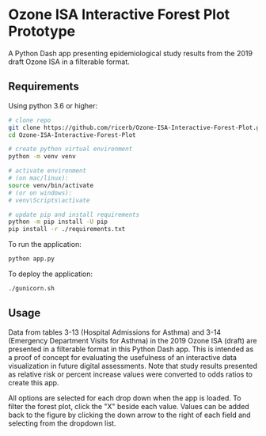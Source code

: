 # Ozone ISA Interactive Forest Plot Prototype

A Python Dash app presenting epidemiological study results from the 2019 draft Ozone ISA in a filterable format.

## Requirements

Using python 3.6 or higher:

```bash
# clone repo
git clone https://github.com/ricerb/Ozone-ISA-Interactive-Forest-Plot.git
cd Ozone-ISA-Interactive-Forest-Plot

# create python virtual environment
python -m venv venv

# activate environment
# (on mac/linux):
source venv/bin/activate
# (or on windows):
# venv\Scripts\activate

# update pip and install requirements
python -m pip install -U pip
pip install -r ./requirements.txt
```

To run the application:

```bash
python app.py
```

To deploy the application:

```bash
./gunicorn.sh
```

## Usage

Data from tables 3-13 (Hospital Admissions for Asthma) and 3-14 (Emergency Department Visits for Asthma) in the 2019 Ozone ISA (draft) are presented in a filterable format in this Python Dash app. This is intended as a proof of concept for evaluating the usefulness of an interactive data visualization in future digital assessments. Note that study results presented as relative risk or percent increase values were converted to odds ratios to create this app.

All options are selected for each drop down when the app is loaded. To filter the forest plot, click the "X" beside each value. Values can be added back to the figure by clicking the down arrow to the right of each field and selecting from the dropdown list.
